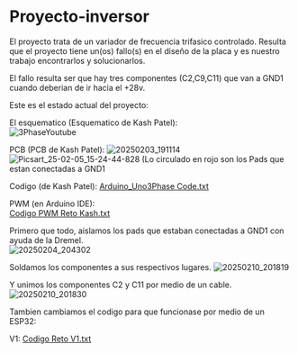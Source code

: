 # Proyecto-inversor 
El proyecto trata de un variador de frecuencia trifasico controlado. Resulta que el proyecto tiene un(os) fallo(s) en el diseño de la placa y es nuestro trabajo encontrarlos y solucionarlos.  

El fallo resulta ser que hay tres componentes (C2,C9,C11) que van a GND1 cuando deberian de ir hacia el +28v.

Este es el estado actual del proyecto: 

El esquematico (Esquematico de Kash Patel):  
![3PhaseYoutube](https://github.com/user-attachments/assets/01d6a948-857c-49c4-a2fb-994fe372c709)

PCB (PCB de Kash Patel): 
![20250203_191114](https://github.com/user-attachments/assets/f7d3b614-60ef-4121-8ff1-44fc49a26e56)
![Picsart_25-02-05_15-24-44-828](https://github.com/user-attachments/assets/f3f4bc45-114d-47c1-85d3-6015cc9435ab)
(Lo circulado en rojo son los Pads que estan conectadas a GND1

Codigo (de Kash Patel): 
[Arduino_Uno3Phase Code.txt](https://github.com/user-attachments/files/18646984/Arduino_Uno3Phase.Code.txt) 

PWM (en Arduino IDE):  
[Codigo PWM Reto Kash.txt](https://github.com/user-attachments/files/18647038/Codigo.PWM.Reto.Kash.txt) 

Primero que todo, aislamos los pads que estaban conectadas a GND1 con ayuda de la Dremel.  
![20250204_204302](https://github.com/user-attachments/assets/b3d4c1ff-2179-448b-9d6f-60744d71c2ab) 

Soldamos los componentes a sus respectivos lugares. 
![20250210_201819](https://github.com/user-attachments/assets/b7e79f61-bb33-4d90-9aee-94435e5708a1)

Y unimos los componentes C2 y C11 por medio de un cable. 
![20250210_201830](https://github.com/user-attachments/assets/7f60b045-2e46-4c21-a286-933620229d84) 

Tambien cambiamos el codigo para que funcionase por medio de un ESP32: 

V1: [Codigo Reto V1.txt](https://github.com/user-attachments/files/18843814/Codigo.Reto.txt)
